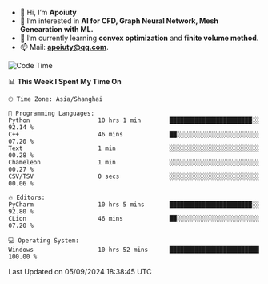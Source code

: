 - 👋 Hi, I’m **Apoiuty**
- 👀 I’m interested in **AI for CFD, Graph Neural Network, Mesh Genearation with ML.**
- 🌱 I’m currently learning **convex optimization** and **finite volume method**.
- 📫 Mail: **apoiuty@qq.com**.


<!--START_SECTION:waka-->
![Code Time](http://img.shields.io/badge/Code%20Time-1%2C224%20hrs%201%20min-blue)

📊 **This Week I Spent My Time On** 

```text
🕑︎ Time Zone: Asia/Shanghai

💬 Programming Languages: 
Python                   10 hrs 1 min        ███████████████████████░░   92.14 % 
C++                      46 mins             ██░░░░░░░░░░░░░░░░░░░░░░░   07.20 % 
Text                     1 min               ░░░░░░░░░░░░░░░░░░░░░░░░░   00.28 % 
Chameleon                1 min               ░░░░░░░░░░░░░░░░░░░░░░░░░   00.27 % 
CSV/TSV                  0 secs              ░░░░░░░░░░░░░░░░░░░░░░░░░   00.06 % 

🔥 Editors: 
PyCharm                  10 hrs 5 mins       ███████████████████████░░   92.80 % 
CLion                    46 mins             ██░░░░░░░░░░░░░░░░░░░░░░░   07.20 % 

💻 Operating System: 
Windows                  10 hrs 52 mins      █████████████████████████   100.00 % 
```


 Last Updated on 05/09/2024 18:38:45 UTC
<!--END_SECTION:waka-->



<!---
Apoiuty/Apoiuty is a ✨ special ✨ repository because its `README.md` (this file) appears on your GitHub profile.
You can click the Preview link to take a look at your changes.
--->
